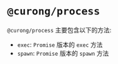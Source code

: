 # `@curong/process`


`@curong/process` 主要包含以下的方法:

- `exec`: `Promise` 版本的 `exec` 方法
- `spawn`: `Promise` 版本的 `spawn` 方法
